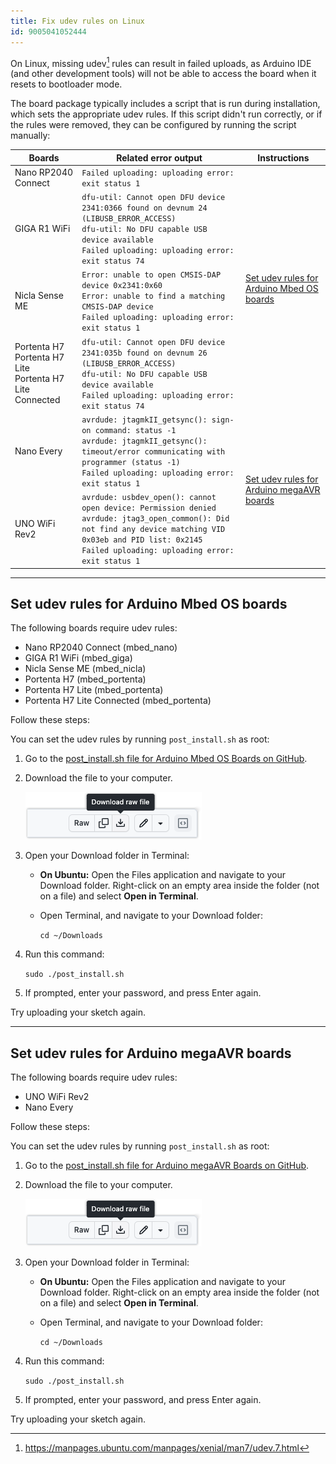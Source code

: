 ```yaml
---
title: Fix udev rules on Linux
id: 9005041052444
---
```


On Linux, missing udev[^1] rules can result in failed uploads, as Arduino IDE (and other development tools) will not be able to access the board when it resets to bootloader mode.

The board package typically includes a script that is run during installation, which sets the appropriate udev rules. If this script didn't run correctly, or if the rules were removed, they can be configured by running the script manually:

[^1]: <https://manpages.ubuntu.com/manpages/xenial/man7/udev.7.html>

<table>
<thead>
  <tr>
    <th>Boards</th>
    <th>Related error output</th>
    <th>Instructions</th>
  </tr>
</thead>
<tbody>
  <tr>
    <td>Nano RP2040 Connect</td>
    <td><code>Failed uploading: uploading error: exit status 1</code></td>
    <td rowspan="4"><a href="#mbed-os">Set udev rules for Arduino Mbed OS boards</a></td>
  </tr>
  <tr>
    <td>GIGA R1 WiFi</td>
    <td>
      <code>dfu-util: Cannot open DFU device 2341:0366 found on devnum 24 (LIBUSB_ERROR_ACCESS)</code><br>
      <code>dfu-util: No DFU capable USB device available</code><br>
      <code>Failed uploading: uploading error: exit status 74</code>
    </td>
  </tr>
  <tr>
    <td>Nicla Sense ME</td>
    <td>
      <code>Error: unable to open CMSIS-DAP device 0x2341:0x60</code><br>
      <code>Error: unable to find a matching CMSIS-DAP device</code><br>
      <code>Failed uploading: uploading error: exit status 1</code>
    </td>
  </tr>
  <tr>
    <td>
      Portenta H7<br>
      Portenta H7 Lite<br>
      Portenta H7 Lite Connected
    </td>
    <td>
      <code>dfu-util: Cannot open DFU device 2341:035b found on devnum 26 (LIBUSB_ERROR_ACCESS)</code><br>
      <code>dfu-util: No DFU capable USB device available</code><br>
      <code>Failed uploading: uploading error: exit status 74</code>
    </td>
  </tr>
  <tr>
    <td>Nano Every</td>
    <td>
      <code>avrdude: jtagmkII_getsync(): sign-on command: status -1</code><br>
      <code>avrdude: jtagmkII_getsync(): timeout/error communicating with programmer (status -1)</code><br>
      <code>Failed uploading: uploading error: exit status 1</code>
    </td>
    <td rowspan="2"><a href="#megaAVR">Set udev rules for Arduino megaAVR boards</a></td>
  </tr>
  <tr>
    <td>UNO WiFi Rev2</td>
    <td>
      <code>avrdude: usbdev_open(): cannot open device: Permission denied</code><br>
      <code>avrdude: jtag3_open_common(): Did not find any device matching VID 0x03eb and PID list: 0x2145</code><br>
      <code>Failed uploading: uploading error: exit status 1</code>
    </td>
  </tr>
</tbody>
</table>

---

<a id="mbed-os"></a>

## Set udev rules for Arduino Mbed OS boards

The following boards require udev rules:

* Nano RP2040 Connect (mbed_nano)
* GIGA R1 WiFi (mbed_giga)
* Nicla Sense ME (mbed_nicla)
* Portenta H7 (mbed_portenta)
* Portenta H7 Lite (mbed_portenta)
* Portenta H7 Lite Connected (mbed_portenta)

Follow these steps:

You can set the udev rules by running `post_install.sh` as root:

1. Go to the [post_install.sh file for Arduino Mbed OS Boards on GitHub](https://github.com/arduino/ArduinoCore-mbed/blob/main/post_install.sh).

2. Download the file to your computer.

   ![The "Download raw file" button on github.com](img/github-udev-download.png)

3. Open your Download folder in Terminal:
   * **On Ubuntu:** Open the Files application and navigate to your Download folder. Right-click on an empty area inside the folder (not on a file) and select **Open in Terminal**.
   * Open Terminal, and navigate to your Download folder:

     `cd ~/Downloads`

4. Run this command:

   `sudo ./post_install.sh`

5. If prompted, enter your password, and press Enter again.

Try uploading your sketch again.

---

<a id="megaAVR"></a>

## Set udev rules for Arduino megaAVR boards

The following boards require udev rules:

* UNO WiFi Rev2
* Nano Every

Follow these steps:

You can set the udev rules by running `post_install.sh` as root:

1. Go to the [post_install.sh file for Arduino megaAVR Boards on GitHub](https://github.com/arduino/ArduinoCore-megaavr/blob/aa477bb589af002e7d974174eaf5594e74633b5f/post_install.sh).

2. Download the file to your computer.

   ![The "Download raw file" button on github.com](img/github-udev-download.png)

3. Open your Download folder in Terminal:
   * **On Ubuntu:** Open the Files application and navigate to your Download folder. Right-click on an empty area inside the folder (not on a file) and select **Open in Terminal**.
   * Open Terminal, and navigate to your Download folder:

     `cd ~/Downloads`

4. Run this command:

   `sudo ./post_install.sh`

5. If prompted, enter your password, and press Enter again.

Try uploading your sketch again.
